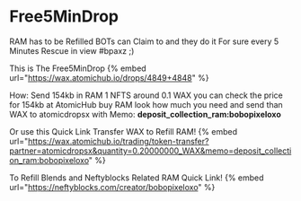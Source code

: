 #   Free5MinDrop

RAM has to be Refilled BOTs can Claim to and they do it For sure every 5 Minutes Rescue in view #bpaxz ;)

This is The Free5MinDrop
{% embed url="https://wax.atomichub.io/drops/4849+4848" %}


How:
Send 154kb in RAM 1 NFTS around 0.1 WAX you can check the price for 154kb at AtomicHub buy RAM look how much you need and send than  WAX to atomicdropsx with Memo: **deposit_collection_ram:bobopixeloxo**

Or use this Quick Link Transfer WAX to Refill RAM!
{% embed url="https://wax.atomichub.io/trading/token-transfer?partner=atomicdropsx&quantity=0.20000000_WAX&memo=deposit_collection_ram:bobopixeloxo" %}

To Refill Blends and Neftyblocks Related RAM  Quick Link!
{% embed url="https://neftyblocks.com/creator/bobopixeloxo" %}
